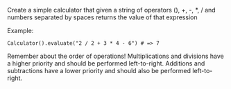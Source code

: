 Create a simple calculator that given a string of operators (), +, -, *, / 
and numbers separated by spaces returns the value of that expression

Example:
```
Calculator().evaluate("2 / 2 + 3 * 4 - 6") # => 7
```

Remember about the order of operations! Multiplications and divisions have a 
higher priority and should be performed left-to-right. 
Additions and subtractions have a lower priority and should also be performed left-to-right.